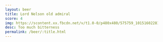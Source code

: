 ```yaml
---
layout: beer
title: Lord Nelson old admiral
score: 4
img: https://scontent.xx.fbcdn.net/v/t1.0-0/p480x480/575759_10151602281008745_1009725075_n.jpg?oh=c6b523b7a6abdd3792abd990dadc7a13&oe=58E0E882
desc: Too much bitterness
permalink: /beer/:title.html
---
```

